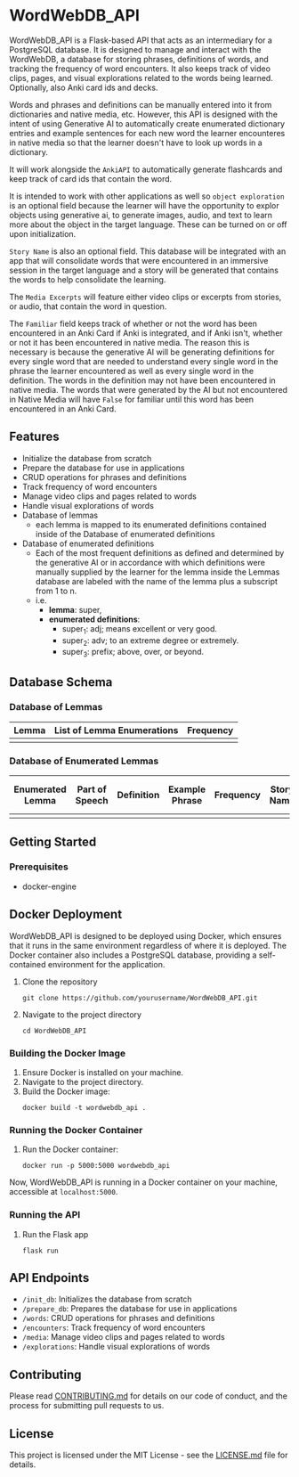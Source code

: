 # WordWebDB_API

WordWebDB_API is a Flask-based API that acts as an intermediary for a PostgreSQL database. It is designed to manage and interact with the WordWebDB, a database for storing phrases, definitions of words, and tracking the frequency of word encounters. It also keeps track of video clips, pages, and visual explorations related to the words being learned. Optionally, also Anki card ids and decks.

Words and phrases and definitions can be manually entered into it from dictionaries and native media, etc. However, this API is designed with the intent of using Generative AI to automatically create enumerated dictionary entries and example sentences for each new word the learner encounteres in native media so that the learner doesn't have to look up words in a dictionary. 

It will work alongside the `AnkiAPI` to automatically generate flashcards and keep track of card ids that contain the word. 

It is intended to work with other applications as well so `object exploration` is an optional field because the learner will have the opportunity to explor objects using generative ai, to generate images, audio, and text to learn more about the object in the target language. These can be turned on or off upon initialization. 

`Story Name` is also an optional field. This database will be integrated with an app that will consolidate words that were encountered in an immersive session in the target language and a story will be generated that contains the words to help consolidate the learning. 

The `Media Excerpts` will feature either video clips or excerpts from stories, or audio, that contain the word in question. 

The `Familiar` field keeps track of whether or not the word has been encountered in an Anki Card if Anki is integrated, and if Anki isn't, whether or not it has been encountered in native media. The reason this is necessary is because the generative AI will be generating definitions for every single word that are needed to understand every single word in the phrase the learner encountered as well as every single word in the definition. The words in the definition may not have been encountered in native media. The words that were generated by the AI but not encountered in Native Media will have `False` for familiar until this word has been encountered in an Anki Card. 

## Features

- Initialize the database from scratch
- Prepare the database for use in applications
- CRUD operations for phrases and definitions
- Track frequency of word encounters
- Manage video clips and pages related to words
- Handle visual explorations of words
- Database of lemmas
  -  each lemma is mapped to its enumerated definitions contained inside of the Database of enumerated definitions
- Database of enumerated definitions
  - Each of the most frequent definitions as defined and determined by the generative AI or in accordance with which definitions were manually supplied by the learner for the lemma inside the Lemmas database are labeled with the name of the lemma plus a subscript from 1 to n.
  - i.e. 
    - <strong>lemma</strong>: super, 
    - <strong>enumerated definitions</strong>: 
      - super<sub>1</sub>: adj; means excellent or very good. 
      - super<sub>2</sub>: adv; to an extreme degree or extremely. 
      - super<sub>3</sub>: prefix; above, over, or beyond.

## Database Schema

### Database of Lemmas

| Lemma | List of Lemma Enumerations | Frequency |
|-------|---------------------------|-----------|
|       |                           |           |

### Database of Enumerated Lemmas

| Enumerated Lemma | Part of Speech | Definition | Example Phrase | Frequency | Story Name | Media Excerpts | Object Exploration Link | Anki Card Ids | Familiar |
|------------------|----------------|------------|----------------|-----------|------------|----------------|-------------------------|---------------|----------|
|                  |                |            |                |           |            |                |                         |               |          |

## Getting Started

### Prerequisites

- docker-engine

## Docker Deployment

WordWebDB_API is designed to be deployed using Docker, which ensures that it runs in the same environment regardless of where it is deployed. The Docker container also includes a PostgreSQL database, providing a self-contained environment for the application.

1. Clone the repository
    ```
    git clone https://github.com/yourusername/WordWebDB_API.git
    ```
2. Navigate to the project directory
    ```
    cd WordWebDB_API
    ```

### Building the Docker Image

1. Ensure Docker is installed on your machine.
2. Navigate to the project directory.
3. Build the Docker image:
    ```
    docker build -t wordwebdb_api .
    ```

### Running the Docker Container

1. Run the Docker container:
    ```
    docker run -p 5000:5000 wordwebdb_api
    ```

Now, WordWebDB_API is running in a Docker container on your machine, accessible at `localhost:5000`.

### Running the API

1. Run the Flask app
    ```
    flask run
    ```

## API Endpoints

- `/init_db`: Initializes the database from scratch
- `/prepare_db`: Prepares the database for use in applications
- `/words`: CRUD operations for phrases and definitions
- `/encounters`: Track frequency of word encounters
- `/media`: Manage video clips and pages related to words
- `/explorations`: Handle visual explorations of words

## Contributing

Please read [CONTRIBUTING.md](https://github.com/yourusername/WordWebDB_API/blob/main/CONTRIBUTING.md) for details on our code of conduct, and the process for submitting pull requests to us.

## License

This project is licensed under the MIT License - see the [LICENSE.md](https://github.com/yourusername/WordWebDB_API/blob/main/LICENSE.md) file for details.